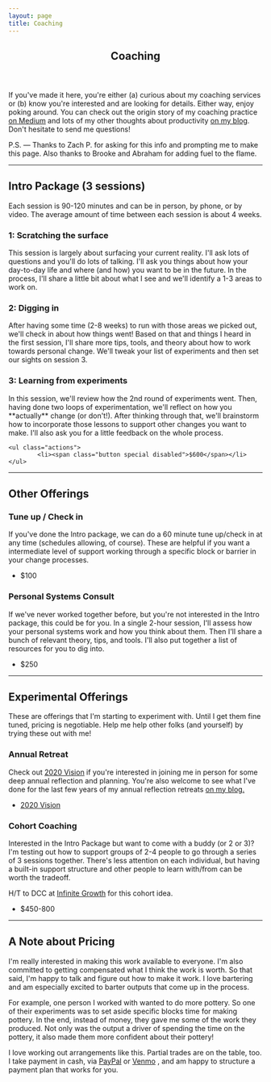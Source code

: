 ```yaml
---
layout: page
title: Coaching
---
```


<!-- Main -->
<div id="main" class="alt">

<!-- One -->
<section id="one">
	<div class="inner">
		<header class="major">
			<h1>Coaching</h1>
		</header>
		<p>If you've made it here, you're either (a) curious about my coaching services or (b) know you're interested and are looking for details. Either way, enjoy poking around. You can check out the origin story of my coaching practice <a href="https://medium.com/@lqb2/how-i-started-a-coaching-practice-c98e9f383d01" target="_blank">on Medium</a> and lots of my other thoughts about productivity <a href="https://lqb2.github.io/blog/tags/#productivity-ref" target="_blank">on my blog</a>. Don't hesitate to send me questions!</p>
		<p>P.S. — Thanks to Zach P. for asking for this info and prompting me to make this page. Also thanks to Brooke and Abraham for adding fuel to the flame.</p>

<hr class="major" />

<!-- Content -->
<h2 id="content">Intro Package (3 sessions)</h2>
<p>
	Each session is 90-120 minutes and can be in person, by phone, or by video. The average amount of time between each session is about 4 weeks.
</p>
<div class="row">
	<div class="4u 12u$(medium)">
		<h3>1: Scratching the surface</h3>
		<p>This session is largely about surfacing your current reality. I'll ask lots of questions and you'll do lots of talking. I'll ask you things about how your day-to-day life and where (and how) you want to be in the future. In the process, I'll share a little bit about what I see and we'll identify a 1-3 areas to work on.</p>
	</div>
	<div class="4u 12u$(medium)">
		<h3>2: Digging in</h3>
		<p>After having some time (2-8 weeks) to run with those areas we picked out, we'll check in about how things went! Based on that and things I heard in the first session, I'll share more tips, tools, and theory about how to work towards personal change. We'll tweak your list of experiments and then set our sights on session 3.</p>
	</div>
	<div class="4u$ 12u$(medium)">
		<h3>3: Learning from experiments</h3>
		<p>In this session, we'll review how the 2nd round of experiments went. Then, having done two loops of experimentation, we'll reflect on how you **actually** change (or don't!). After thinking through that, we'll brainstorm how to incorporate those lessons to support other changes you want to make. I'll also ask you for a little feedback on the whole process.</p>
	</div>
</div>

	<ul class="actions">
			<li><span class="button special disabled">$600</span></li>
	</ul>

<hr class="major" />

<h2 id="content">Other Offerings</h2>
<!-- <p></p> -->

<div class="row">
	<div class="6u 12u$(small)">
		<h3>Tune up / Check in</h3>
		<p>If you've done the Intro package, we can do a 60 minute tune up/check in at any time (schedules allowing, of course). These are helpful if you want a intermediate level of support working through a specific block or barrier in your change processes.</p>
		<ul class="actions">
			<li><span class="button special disabled">$100</span></li>
		</ul>
	</div>
	<div class="6u$ 12u$(small)">
		<h3>Personal Systems Consult</h3>
		<p>If we've never worked together before, but you're not interested in the Intro package, this could be for you. In a single 2-hour session, I'll assess how your personal systems work and how you think about them. Then I'll share a bunch of relevant theory, tips, and tools. I'll also put together a list of resources for you to dig into.</p>
		<ul class="actions">
			<li><span class="button special disabled">$250</span></li>
		</ul>
	</div>
</div>

<hr class="major" />


<!-- Elements -->
<h2 id="elements">Experimental Offerings</h2>
<p>These are offerings that I'm starting to experiment with. Until I get them fine tuned, pricing is negotiable. Help me help other folks (and yourself) by trying these out with me!</p>
<div class="row">
	<div class="6u 12u$(medium)">
		<h3>Annual Retreat</h3>
		<p>Check out <a href="https://www.2020vision.space/">2020 Vision</a> if you're interested in joining me in person for some deep annual reflection and planning. You're also welcome to see what I've done for the last few years of my annual reflection retreats <a href="http://lqb2.co/blog/tags/#annual%20reflection-ref">on my blog.</a></p>
		<ul class="actions">
			<li><a href="https://www.2020vision.space/"><span class="button special disabled">2020 Vision</span></a></li>
		</ul>
	</div>	
	<div class="6u 12u$(medium)">
		<h3>Cohort Coaching</h3>
		<p>Interested in the Intro Package but want to come with a buddy (or 2 or 3)? I'm testing out how to support groups of 2-4 people to go through a series of 3 sessions together. There's less attention on each individual, but having a built-in support structure and other people to learn with/from can be worth the tradeoff.</p>
		<p>H/T to DCC at <a href="http://infinitegrowth.rocks/">Infinite Growth</a> for this cohort idea.</p>
		<ul class="actions">
			<li><span class="button special disabled">$450-800</span></li>
		</ul>
	</div>	
</div>

<hr class="major" />

<h2 id="content">A Note about Pricing</h2>
<p>I'm really interested in making this work available to everyone. I'm also committed to getting compensated what I think the work is worth. So that said, I'm happy to talk and figure out how to make it work. I love bartering and am especially excited to barter outputs that come up in the process.</p>
<p>For example, one person I worked with wanted to do more pottery. So one of their experiments was to set aside specific blocks time for making pottery. In the end, instead of money, they gave me some of the work they produced. Not only was the output a driver of spending the time on the pottery, it also made them more confident about their pottery!</p>
<p>I love working out arrangements like this. Partial trades are on the table, too. I take payment in cash, via <a href="https://www.paypal.me/lqb2" target="new">PayPal</a> or <a href="https://venmo.com/lawrence-barrinerii" target="_blank">Venmo</a> , and am happy to structure a payment plan that works for you.</p>
<p></p>
</div>


</section>
